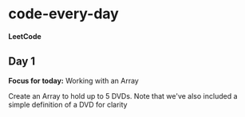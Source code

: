 # code-every-day
#### LeetCode
<!-- --------------------------------------------------------------------------------------------------------------------- -->
## Day 1
__Focus for today:__ Working with an Array

Create an Array to hold up to 5 DVDs. Note that we've also included a simple definition of a DVD for clarity

<!-- --------------------------------------------------------------------------------------------------------------------- -->
